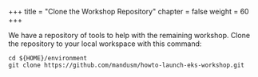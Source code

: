 +++
title = "Clone the Workshop Repository"
chapter = false
weight = 60
+++

We have a repository of tools to help with the remaining workshop. Clone the
repository to your local workspace with this command:
```
cd ${HOME}/environment
git clone https://github.com/mandusm/howto-launch-eks-workshop.git
```
